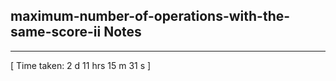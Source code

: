 <h2>maximum-number-of-operations-with-the-same-score-ii Notes</h2><hr>[ Time taken: 2 d 11 hrs 15 m 31 s ]